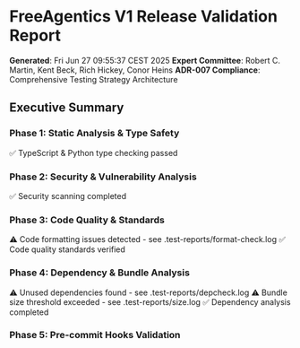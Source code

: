 # FreeAgentics V1 Release Validation Report
**Generated**: Fri Jun 27 09:55:37 CEST 2025
**Expert Committee**: Robert C. Martin, Kent Beck, Rich Hickey, Conor Heins
**ADR-007 Compliance**: Comprehensive Testing Strategy Architecture

## Executive Summary

### Phase 1: Static Analysis & Type Safety

✅ TypeScript & Python type checking passed

### Phase 2: Security & Vulnerability Analysis

✅ Security scanning completed

### Phase 3: Code Quality & Standards

⚠️ Code formatting issues detected - see .test-reports/format-check.log
✅ Code quality standards verified

### Phase 4: Dependency & Bundle Analysis

⚠️ Unused dependencies found - see .test-reports/depcheck.log
⚠️ Bundle size threshold exceeded - see .test-reports/size.log
✅ Dependency analysis completed

### Phase 5: Pre-commit Hooks Validation

